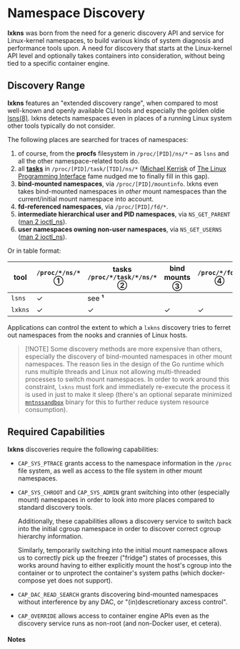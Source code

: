 # Namespace Discovery

**lxkns** was born from the need for a generic discovery API and service for
Linux-kernel namespaces, to build various kinds of system diagnosis and
performance tools upon. A need for discovery that starts at the Linux-kernel API
level and optionally takes containers into consideration, without being tied to
a specific container engine.

## Discovery Range

**lxkns** features an "extended discovery range", when compared to most
well-known and openly available CLI tools and especially the golden oldie
[lsns(8)](https://man7.org/linux/man-pages/man8/lsns.8.html). lxkns detects
namespaces even in places of a running Linux system other tools typically do not
consider.

The following places are searched for traces of namespaces:

1. of course, from the **procfs** filesystem in `/proc/[PID]/ns/*` – as `lsns`
   and all the other namespace-related tools do.
2. all **[tasks](https://en.wikipedia.org/wiki/Task_(computing)#Linux_kernel)**
   in `/proc/[PID]/task/[TID]/ns/*` ([Michael Kerrisk](https://www.man7.org/) of
   [The Linux Programming Interface](https://www.man7.org/tlpi/index.html) fame
   nudged me to finally fill in this gap).
3. **bind-mounted namespaces**, via `/proc/[PID]/mountinfo`. lxkns even takes
   bind-mounted namespaces in _other_ mount namespaces than the current/initial
   mount namespace into account.
4. **fd-referenced namespaces**, via `/proc/[PID]/fd/*`.
5. **intermediate hierarchical user and PID namespaces**, via `NS_GET_PARENT`
   ([man 2 ioctl_ns](http://man7.org/linux/man-pages/man2/ioctl_ns.2.html)).
6. **user namespaces owning non-user namespaces**, via `NS_GET_USERNS` ([man 2
   ioctl_ns](http://man7.org/linux/man-pages/man2/ioctl_ns.2.html)).

Or in table format:

| tool | `/proc/*/ns/*` ① | tasks `/proc/*/task/*/ns/*` ② | bind mounts ③ | `/proc/*/fd/*` ➃ | hierarchy ➄ | owning user namespaces ➅ |
| --- | --- | --- | --- | --- | --- | -- |
| `lsns` | ✓ | see **¹** | | | |
| `lxkns` | ✓ | ✓ | ✓ | ✓ | ✓ | ✓ |

Applications can control the extent to which a `lxkns` discovery tries to
ferret out namespaces from the nooks and crannies of Linux hosts.

> [!NOTE] Some discovery methods are more expensive than others, especially the
> discovery of bind-mounted namespaces in other mount namespaces. The reason
> lies in the design of the Go runtime which runs multiple threads and Linux not
> allowing multi-threaded processes to switch mount namespaces. In order to work
> around this constraint, `lxkns` must fork and immediately re-execute the
> process it is used in just to make it sleep (there's an optional separate
> minimized [`mntnssandbox`](mntnssandbox) binary for this to further reduce
> system resource consumption).

## Required Capabilities

**lxkns** discoveries require the following capabilities:

- `CAP_SYS_PTRACE` grants access to the namespace information in the `/proc`
  file system, as well as access to the file system in other mount namespaces.

- `CAP_SYS_CHROOT` and `CAP_SYS_ADMIN` grant switching into other (especially
  mount) namespaces in order to look into more places compared to standard
  discovery tools.
  
  Additionally, these capabilities allows a discovery service to switch back
  into the initial cgroup namespace in order to discover correct cgroup
  hierarchy information.
  
  Similarly, temporarily switching into the initial mount namespace allows us to
  correctly pick up the freezer ("fridge") states of processes, this works
  around having to either explicitly mount the host's cgroup into the container
  or to unprotect the container's system paths (which docker-compose yet does
  not support).

- `CAP_DAC_READ_SEARCH` grants discovering bind-mounted namespaces without
  interference by any DAC, or "(in)descretionary axcess control".

- `CAP_OVERRIDE` allows access to container engine APIs even as the discovery
  service runs as non-root (and non-Docker user, et cetera).

#### Notes

[^1]: `lsns --task $TID` doesn't seem to work at all (as per lsns from
    util-linux 2.37.2).